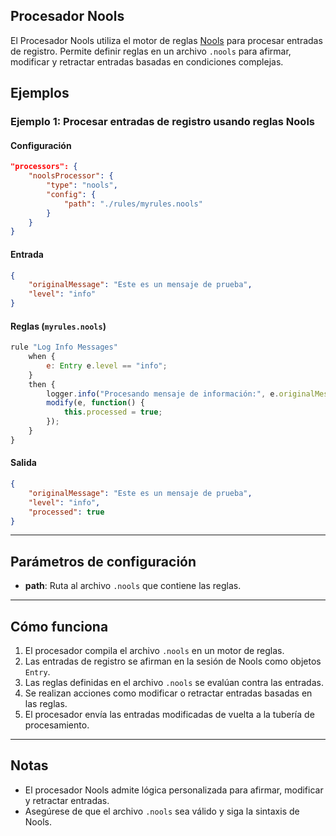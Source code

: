 ## Procesador Nools

El Procesador Nools utiliza el motor de reglas [Nools](https://github.com/C2FO/nools) para procesar entradas de registro. Permite definir reglas en un archivo `.nools` para afirmar, modificar y retractar entradas basadas en condiciones complejas.

## Ejemplos

### Ejemplo 1: Procesar entradas de registro usando reglas Nools
#### Configuración
```json
"processors": {
	"noolsProcessor": {
		"type": "nools",
		"config": {
			"path": "./rules/myrules.nools"
		}
	}
}
```

#### Entrada
```json
{
	"originalMessage": "Este es un mensaje de prueba",
	"level": "info"
}
```

#### Reglas (`myrules.nools`)
```javascript
rule "Log Info Messages"
	when {
		e: Entry e.level == "info";
	}
	then {
		logger.info("Procesando mensaje de información:", e.originalMessage);
		modify(e, function() {
			this.processed = true;
		});
	}
}
```

#### Salida
```json
{
	"originalMessage": "Este es un mensaje de prueba",
	"level": "info",
	"processed": true
}
```

---

## Parámetros de configuración
* **path**: Ruta al archivo `.nools` que contiene las reglas.

---

## Cómo funciona
1. El procesador compila el archivo `.nools` en un motor de reglas.
2. Las entradas de registro se afirman en la sesión de Nools como objetos `Entry`.
3. Las reglas definidas en el archivo `.nools` se evalúan contra las entradas.
4. Se realizan acciones como modificar o retractar entradas basadas en las reglas.
5. El procesador envía las entradas modificadas de vuelta a la tubería de procesamiento.

---

## Notas
- El procesador Nools admite lógica personalizada para afirmar, modificar y retractar entradas.
- Asegúrese de que el archivo `.nools` sea válido y siga la sintaxis de Nools.
